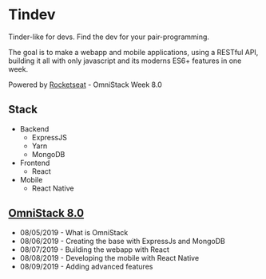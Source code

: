 # Tindev
Tinder-like for devs. Find the dev for your pair-programming.

The goal is to make a webapp and mobile applications, using a RESTful API, building it all with only javascript and its moderns ES6+ features in one week.

Powered by [Rocketseat](https://rocketseat.com.br) - OmniStack Week 8.0

## Stack
- Backend
  - ExpressJS
  - Yarn
  - MongoDB
- Frontend
  - React
- Mobile
  - React Native

## [OmniStack 8.0](https://rocketseat.com.br/week-8/aulas)
- 08/05/2019 - What is OmniStack
- 08/06/2019 - Creating the base with ExpressJs and MongoDB
- 08/07/2019 - Building the webapp with React
- 08/08/2019 - Developing the mobile with React Native
- 08/09/2019 - Adding advanced features
